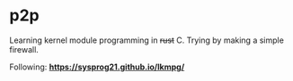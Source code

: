 # p2p
Learning kernel module programming in ~~rust~~ C. Trying by making a simple firewall.

Following:
**https://sysprog21.github.io/lkmpg/**
